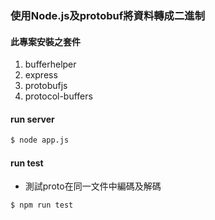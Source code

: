 ### 使用Node.js及protobuf將資料轉成二進制

#### 此專案安裝之套件
1) bufferhelper
2) express
3) protobufjs
4) protocol-buffers

#### run server
```bash
$ node app.js
```

#### run test
- 測試proto在同一文件中編碼及解碼
```bash
$ npm run test
```
